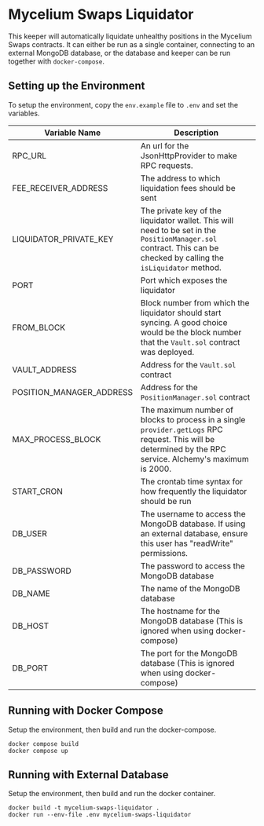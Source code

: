 # Mycelium Swaps Liquidator

This keeper will automatically liquidate unhealthy positions in the Mycelium Swaps contracts.  It can either be run as a single container, connecting to an external MongoDB database, or the database and keeper can be run together with `docker-compose`.

## Setting up the Environment

To setup the environment, copy the `env.example` file to `.env` and set the variables.

| Variable Name            | Description                                                                                                                                                         |
|--------------------------|---------------------------------------------------------------------------------------------------------------------------------------------------------------------|
| RPC_URL                  | An url for the JsonHttpProvider to make RPC requests.                                                                                                               |
| FEE_RECEIVER_ADDRESS     | The address to which liquidation fees should be sent                                                                                                                |
| LIQUIDATOR_PRIVATE_KEY   | The private key of the liquidator wallet. This will need to be set in the `PositionManager.sol` contract. This can be checked by calling the `isLiquidator` method. |
| PORT                     | Port which exposes the liquidator                                                                                                                                   |
| FROM_BLOCK               | Block number from which the liquidator should start syncing.   A good choice would be the block number that the `Vault.sol` contract was deployed.                  |
| VAULT_ADDRESS            | Address for the `Vault.sol` contract                                                                                                                                |
| POSITION_MANAGER_ADDRESS | Address for the `PositionManager.sol` contract                                                                                                                      |
| MAX_PROCESS_BLOCK        | The maximum number of blocks to process in a single `provider.getLogs` RPC request. This will be determined by the RPC service.  Alchemy's maximum is 2000.         |
| START_CRON               | The crontab time syntax for how frequently the liquidator should be run                                                                                             |
| DB_USER                  | The username to access the MongoDB database.  If using an external database, ensure this user has "readWrite" permissions.                                          |
| DB_PASSWORD              | The password to access the MongoDB database                                                                                                                         |
| DB_NAME                  | The name of the MongoDB database                                                                                                                                    |
| DB_HOST                  | The hostname for the MongoDB database (This is ignored when using docker-compose)                                                                                   |
| DB_PORT                  | The port for the MongoDB database (This is ignored when using docker-compose)                                                                                       |                                                                                                                                 |

## Running with Docker Compose

Setup the environment, then build and run the docker-compose.

```
docker compose build
docker compose up
```

## Running with External Database

Setup the environment, then build and run the docker container.

```
docker build -t mycelium-swaps-liquidator .
docker run --env-file .env mycelium-swaps-liquidator
```

